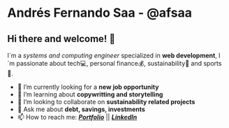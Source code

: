 # Andrés Fernando Saa - @afsaa

## Hi there and welcome! 👋

I´m a _systems and computing engineer_ specialized in **web development**, I´m passionate about tech💻, personal finance💰, sustainability💚 and sports🏀. 

- 💼 I’m currently looking for a **new job opportunity**
- 🌱 I’m learning about **copywritting and storytelling**
- 👯 I’m looking to collaborate on **sustainability related projects**
- 💬 Ask me about **debt, savings, investments**
- 📫 How to reach me: **_[Portfolio](https://andresfernandosaa.com/)_** || **_[LinkedIn](https://www.linkedin.com/in/andres-saa/)_**
